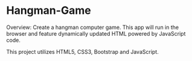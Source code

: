 # Hangman-Game

Overview: 
Create a hangman computer game. This app will run in the browser and feature dynamically updated HTML powered by JavaScript code. 

This project utilizes HTML5, CSS3, Bootstrap and JavaScript. 
